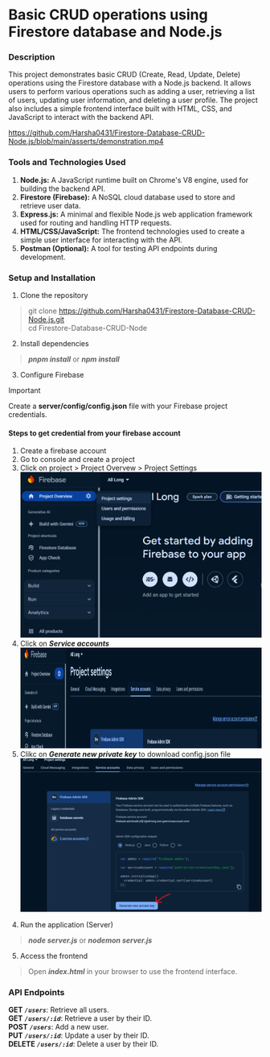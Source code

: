 # Basic CRUD operations using Firestore database and Node.js

### Description
This project demonstrates basic CRUD (Create, Read, Update, Delete) operations using the Firestore database with a Node.js backend. It allows users to perform various operations such as adding a user, retrieving a list of users, updating user information, and deleting a user profile. The project also includes a simple frontend interface built with HTML, CSS, and JavaScript to interact with the backend API.<br>

https://github.com/Harsha0431/Firestore-Database-CRUD-Node.js/blob/main/asserts/demonstration.mp4


### Tools and Technologies Used
1. **Node.js:** A JavaScript runtime built on Chrome's V8 engine, used for building the backend API.
2. **Firestore (Firebase):** A NoSQL cloud database used to store and retrieve user data.
3. **Express.js:** A minimal and flexible Node.js web application framework used for routing and handling HTTP requests.
4. **HTML/CSS/JavaScript:** The frontend technologies used to create a simple user interface for interacting with the API.
5. **Postman (Optional):** A tool for testing API endpoints during development.

### Setup and Installation
1. Clone the repository
> git clone https://github.com/Harsha0431/Firestore-Database-CRUD-Node.js.git <br>
> cd Firestore-Database-CRUD-Node
2. Install dependencies
> ***pnpm install*** or ***npm install***
3. Configure Firebase
> [!IMPORTANT]
> Create a **server/config/config.json** file with your Firebase project credentials. <br>
> #### Steps to get credential from your firebase account
> 1. Create a firebase account
> 2. Go to console and create a project
> 3. Click on project > Project Overvew > Project Settings<br>
> <img src="https://github.com/Harsha0431/MY-BLOBS/blob/main/Firestore%20CRUD%20Nodejs/asserts/my-project.png" width="500" /><br>
> 4. Click on ***Service accounts***<br>
> <img src="https://github.com/Harsha0431/MY-BLOBS/blob/main/Firestore%20CRUD%20Nodejs/asserts/project-overview-service-accounts.png" height="200" /><br>
> 5. Clikc on ***Generate new private key*** to download config.json file<br>
> <img src="https://github.com/Harsha0431/MY-BLOBS/blob/main/Firestore%20CRUD%20Nodejs/asserts/generate-config-file.png" width="500" /><br>


4. Run the application (Server)
> ***node server.js*** or ***nodemon server.js***
5. Access the frontend
> Open ***index.html*** in your browser to use the frontend interface.


### API Endpoints
**GET** ***`/users`***: Retrieve all users.<br>
**GET** ***`/users/:id`***: Retrieve a user by their ID.<br>
**POST** ***`/users`***: Add a new user.<br>
**PUT** ***`/users/:id`***: Update a user by their ID.<br>
**DELETE** ***`/users/:id`***: Delete a user by their ID.<br>
